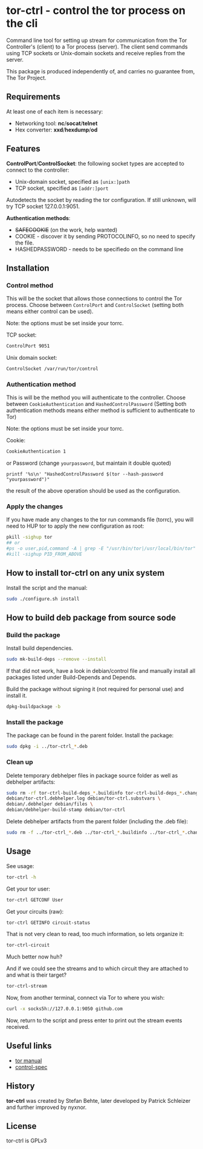 # tor-ctrl - control the tor process on the cli

Command line tool for setting up stream for communication from the Tor Controller's (client) to a Tor process (server). The client send commands using TCP sockets or Unix-domain sockets and receive replies from the server.

This package is produced independently of, and carries no guarantee from, The Tor Project.

## Requirements

At least one of each item is necessary:

* Networking tool: **nc**/**socat**/**telnet**
* Hex converter: **xxd**/**hexdump**/**od**

## Features

**ControlPort**/**ControlSocket**: the following socket types are accepted to connect to the controller:
* Unix-domain socket, specified as `[unix:]path`
* TCP socket, specified as `[addr:]port`

Autodetects the socket by reading the tor configuration.
If still unknown, will try TCP socket 127.0.0.1:9051.

**Authentication methods**:
* ~~SAFECOOKIE~~ (on the work, help wanted)
* COOKIE - discover it by sending PROTOCOLINFO, so no need to specify the file.
* HASHEDPASSWORD - needs to be specifiedo on the command line

## Installation

### Control method

This will be the socket that allows those connections to control the Tor process. Choose between `ControlPort` and `ControlSocket` (setting both means either control can be used).

Note: the options must be set inside your torrc.

TCP socket:
```sh
ControlPort 9051
```

Unix domain socket:
```sh
ControlSocket /var/run/tor/control
```

### Authentication method

This is will be the method you will authenticate to the controller. Choose between `CookieAuthentication` and `HashedControlPassword` (Setting both authentication methods means either method is sufficient to authenticate to Tor)

Note: the options must be set inside your torrc.

Cookie:
```sh
CookieAuthentication 1
```
or
Password (change `yourpassword`, but maintain it double quoted)
```
printf '%s\n' "HashedControlPassword $(tor --hash-password "yourpassword")"
```
the result of the above operation should be used as the configuration.

### Apply the changes

If you have made any changes to the tor run commands file (torrc), you will need to HUP tor to apply the new configuration as root:

```sh
pkill -sighup tor
## or
#ps -o user,pid,command -A | grep -E "/usr/bin/tor|/usr/local/bin/tor"
#kill -sighup PID_FROM_ABOVE
```

## How to install tor-ctrl on any unix system

Install the script and the manual:
```sh
sudo ./configure.sh install
```

## How to build deb package from source sode

### Build the package

Install build dependencies.
```sh
sudo mk-build-deps --remove --install
```
If that did not work, have a look in debian/control file and manually install all packages listed under Build-Depends and Depends.

Build the package without signing it (not required for personal use) and install it.
```sh
dpkg-buildpackage -b
```

### Install the package

The package can be found in the parent folder.
Install the package:
```sh
sudo dpkg -i ../tor-ctrl_*.deb
```

### Clean up

Delete temporary debhelper files in package source folder as well as debhelper artifacts:
```sh
sudo rm -rf tor-ctrl-build-deps_*.buildinfo tor-ctrl-build-deps_*.changes \
debian/tor-ctrl.debhelper.log debian/tor-ctrl.substvars \
debian/.debhelper debian/files \
debian/debhelper-build-stamp debian/tor-ctrl
```

Delete debhelper artifacts from the parent folder (including the .deb file):
```sh
sudo rm -f ../tor-ctrl_*.deb ../tor-ctrl_*.buildinfo ../tor-ctrl_*.changes
```

## Usage

See usage:
```sh
tor-ctrl -h
```

Get your tor user:
```sh
tor-ctrl GETCONF User
```

Get your circuits (raw):
```sh
tor-ctrl GETINFO circuit-status
```

That is not very clean to read, too much information, so lets organize it:
```sh
tor-ctrl-circuit
```
Much better now huh?

And if we could see the streams and to which circuit they are attached to and what is their target?
```sh
tor-ctrl-stream
```
Now, from another terminal, connect via Tor to where you wish:
```sh
curl -x socks5h://127.0.0.1:9050 github.com
```
Now, return to the script and press enter to print out the stream events received.

## Useful links

* [tor manual](https://gitweb.torproject.org/tor.git/tree/doc/man/tor.1.txt)
* [control-spec](https://gitweb.torproject.org/torspec.git/tree/control-spec.txt)

## History

**tor-ctrl** was created by Stefan Behte, later developed by Patrick Schleizer and further improved by nyxnor.

## License

tor-ctrl is GPLv3
